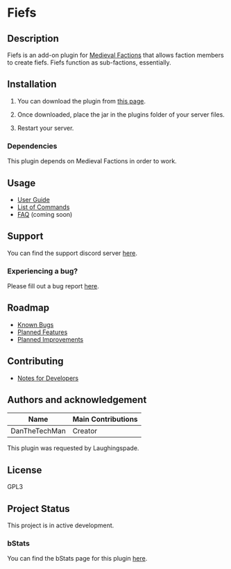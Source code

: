 # Fiefs

## Description
Fiefs is an add-on plugin for [Medieval Factions](https://github.com/dmccoystephenson/Medieval-Factions) that allows faction members to create fiefs. Fiefs function as sub-factions, essentially.

## Installation
1) You can download the plugin from [this page](https://github.com/dmccoystephenson/Fiefs/releases).

2) Once downloaded, place the jar in the plugins folder of your server files.

3) Restart your server.

### Dependencies
This plugin depends on Medieval Factions in order to work.

## Usage
- [User Guide](https://github.com/dmccoystephenson/Fiefs/wiki/Guide)
- [List of Commands](https://github.com/dmccoystephenson/Fiefs/wiki/Commands)
- [FAQ](https://github.com/dmccoystephenson/Fiefs/wiki/FAQ) (coming soon)

## Support
You can find the support discord server [here](https://discord.gg/xXtuAQ2).

### Experiencing a bug?
Please fill out a bug report [here](https://github.com/dmccoystephenson/Fiefs/issues?q=is%3Aissue+is%3Aopen+label%3Abug).

## Roadmap
- [Known Bugs](https://github.com/dmccoystephenson/Fiefs/issues?q=is%3Aopen+is%3Aissue+label%3Abug)
- [Planned Features](https://github.com/dmccoystephenson/Fiefs/issues?q=is%3Aopen+is%3Aissue+label%3AEpic)
- [Planned Improvements](https://github.com/dmccoystephenson/Fiefs/issues?q=is%3Aopen+is%3Aissue+label%3Aimprovement)

## Contributing
- [Notes for Developers](https://github.com/dmccoystephenson/Fiefs/wiki/Developer-Notes)

## Authors and acknowledgement
Name | Main Contributions
------------ | -------------
DanTheTechMan | Creator

This plugin was requested by Laughingspade.

## License
GPL3

## Project Status
This project is in active development.

### bStats
You can find the bStats page for this plugin [here](https://bstats.org/plugin/bukkit/Fiefs/12743).
